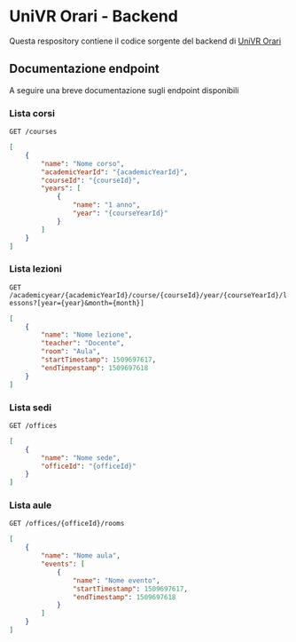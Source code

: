 # UniVR Orari - Backend
Questa respository contiene il codice sorgente del backend di [UniVR Orari](https://github.com/francescotonini/univrorari-app)

## Documentazione endpoint
A seguire una breve documentazione sugli endpoint disponibili
 
### Lista corsi
`GET /courses`

```json
[
	{
		"name": "Nome corso",
		"academicYearId": "{academicYearId}",
		"courseId": "{courseId}", 
		"years": [
			{
				"name": "1 anno",
				"year": "{courseYearId}"
			}
		]
	}
]
```

### Lista lezioni
`GET /academicyear/{academicYearId}/course/{courseId}/year/{courseYearId}/lessons?[year={year}&month={month}]`

```json
[
	{
		"name": "Nome lezione",
		"teacher": "Docente",
		"room": "Aula",
		"startTimestamp": 1509697617,
		"endTimpestamp": 1509697618
	}
]
```

### Lista sedi
`GET /offices`

```json
[
	{
		"name": "Nome sede",
		"officeId": "{officeId}"
	}
]
```

### Lista aule
`GET /offices/{officeId}/rooms`

```json
[
	{
		"name": "Nome aula",
		"events": [
			{
				"name": "Nome evento",
				"startTimestamp": 1509697617,
				"endTimestamp": 1509697618
			}
		]
	}
]
```
